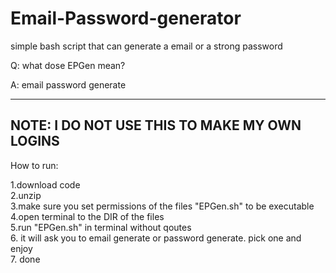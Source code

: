 # Email-Password-generator
simple bash script that can generate a email or a strong password

Q: what dose EPGen mean?

A: email password generate

---------------------------
NOTE: I DO NOT USE THIS TO MAKE MY OWN LOGINS
---------------------------
How to run:

1.download code <br />
2.unzip <br />
3.make sure you set permissions of the files "EPGen.sh" to be executable <br />
4.open terminal to the DIR of the files <br />
5.run "EPGen.sh" in terminal without qoutes <br />
6. it will ask you to email generate or password generate. pick one and enjoy <br />
7. done <br />
